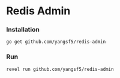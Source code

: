 Redis Admin
===========

### Installation
`go get github.com/yangsf5/redis-admin`

### Run
`revel run github.com/yangsf5/redis-admin`
